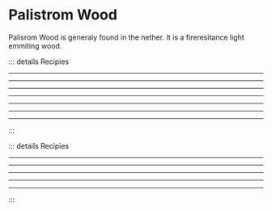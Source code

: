 # Palistrom Wood

Palisrom Wood is generaly found in the nether. It is a fireresitance light emmiting wood.

<Item name="palistrom_planks"/>
<Item name="palistrom_slab"/>
<Item name="palistrom_stair"/>
<Item name="palistrom_stem"/>
<Item name="stripped_palistrom_stem"/>
<Item name="palistrom_hyphae"/>
<Item name="stripped_palistrom_hyphae"/>

::: details Recipies
<recipe-crafting slot_1="palistrom_stem" result="palistrom_planks" amount="4"/>
<hr class="recipe-divider">

<recipe-crafting slot_1="stripped_palistrom_stem" result="palistrom_planks" amount="4"/>
<hr class="recipe-divider">

<recipe-crafting slot_1="palistrom_hyphae" result="palistrom_planks" amount="4"/>
<hr class="recipe-divider">

<recipe-crafting slot_1="stripped_palistrom_hyphae" result="palistrom_planks" amount="4"/>
<hr class="recipe-divider">

<recipe-crafting 
    slot_4="palistrom_planks" 
    slot_5="palistrom_planks" 
    slot_6="palistrom_planks" 
    result="palistrom_slab" amount="6"/>

<hr class="recipe-divider">

<recipe-crafting 
    slot_1="palistrom_planks" 
    slot_4="palistrom_planks" 
    slot_5="palistrom_planks" 
    slot_7="palistrom_planks"
    slot_8="palistrom_planks" 
    slot_9="palistrom_planks" 
    result="palistrom_stair" amount="4"/>

<hr class="recipe-divider">

<recipe-crafting 
    slot_1="palistrom_stem" 
    slot_2="palistrom_stem" 
    slot_4="palistrom_stem" 
    slot_5="palistrom_stem" 
    result="palistrom_hyphae" amount="3"/>

<hr class="recipe-divider">

<recipe-crafting 
    slot_1="stripped_palistrom_stem" 
    slot_2="stripped_palistrom_stem" 
    slot_4="stripped_palistrom_stem" 
    slot_5="stripped_palistrom_stem" 
    result="stripped_palistrom_hyphae" amount="3"/>

:::

<Item name="palistrom_door"/>
<Item name="palistrom_trapdoor"/>
<Item name="palistrom_fence"/>
<Item name="palistrom_fence_gate"/>
<Item name="palistrom_button"/>
<Item name="palistrom_pressure_plate"/>
<Item name="palistrom_sign"/>
<Item name="palistrom_hanging_sign"/>

::: details Recipies

<recipe-crafting 
    slot_1="palistrom_planks" 
    slot_2="palistrom_planks" 
    slot_4="palistrom_planks" 
    slot_5="palistrom_planks" 
    slot_7="palistrom_planks" 
    slot_8="palistrom_planks" 
    result="palsitrom_door" amount="3"/>

<hr class="recipe-divider">

<recipe-crafting 
    slot_4="palistrom_planks" 
    slot_5="palistrom_planks" 
    slot_6="palistrom_planks" 
    slot_7="palistrom_planks" 
    slot_8="palistrom_planks" 
    slot_9="palistrom_planks" 
    result="palsitrom_trapdoor" amount="2"/>

<hr class="recipe-divider">
<recipe-crafting 
    slot_4="palistrom_planks" 
    slot_5="stick" 
    slot_6="palistrom_planks" 
    slot_7="palistrom_planks" 
    slot_8="stick" 
    slot_9="palistrom_planks" 
    result="palsitrom_fence" amount="3"/>

<hr class="recipe-divider">

<recipe-crafting 
    slot_4="stick" 
    slot_5="palistrom_planks" 
    slot_6="stick" 
    slot_7="stick" 
    slot_8="palistrom_planks" 
    slot_9="stick" 
    result="palsitrom_fence_gate"/>

<hr class="recipe-divider">

<recipe-crafting 
    slot_5="palistrom_planks" 
    result="palsitrom_button"/>

<hr class="recipe-divider">

<recipe-crafting 
    slot_4="palistrom_planks" 
    slot_5="palistrom_planks" 
    result="palsitrom_pressure_plate"/>

<recipe-crafting 
    slot_1="palistrom_planks" 
    slot_2="palistrom_planks" 
    slot_3="palistrom_planks" 
    slot_4="palistrom_planks" 
    slot_5="palistrom_planks" 
    slot_6="palistrom_planks"
    slot_8="stick" 
    result="palsitrom_sign" count="3"/>

<recipe-crafting 
    slot_1="chain" 
    slot_2="chain" 
    slot_4="palistrom_stem" 
    slot_5="palistrom_stem" 
    slot_6="palistrom_stem" 
    slot_7="palistrom_stem"
    slot_8="palistrom_stem"
    slot_9="palistrom_stem" 
    result="palsitrom_hanging_sign" count="6"/>
:::






